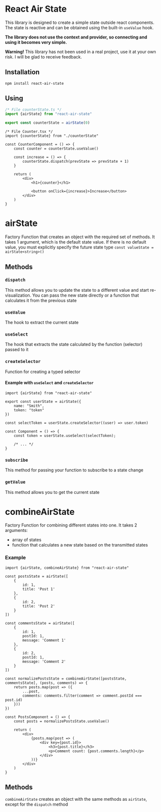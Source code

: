 # React Air State

This library is designed to create a simple state outside react components.
The state is reactive and can be obtained using the built-in `useValue` hook.

**The library does not use the context and provider, so connecting and using it becomes very simple.**

**Warning!** This library has not been used in a real project, use it at your own risk. I will be glad to receive feedback.

## Installation

```npm
npm install react-air-state
```

## Using

```ts
/* File counterState.ts */
import {airState} from "react-air-state"

export const counterState = airState(0)
```

```tsx
/* File Counter.tsx */
import {counterState} from "./counterState"

const CounterComponent = () => {
    const counter = counterState.useValue()

    const increase = () => {
        counterState.dispatch(prevState => prevState + 1)
    }
    
    return (
        <div>
            <h1>{counter}</h1>
            
            <button onClick={increase}>Increase</button>
        </div>
    )
}
```


# airState

Factory Function that creates an object with the required set of methods.
It takes 1 argument, which is the default state value.
If there is no default value, you must explicitly specify the future state type
`const valueState = airState<string>()`

## Methods

### `dispatch`
This method allows you to update the state to a different value and start re-visualization. You can pass the new state directly or a function that calculates it from the previous state

### `useValue`
The hook to extract the current state

### `useSelect`
The hook that extracts the state calculated by the function (selector) passed to it

### `createSelector`
Function for creating a typed selector

#### Example with `useSelect` and `createSelector`

```tsx
import {airState} from "react-air-state"

export const userState = airState({
    name: "Smith",
    token: "token"
})

const selectToken = userState.createSelector((user) => user.token)

const Component = () => {
    const token = userState.useSelect(selectToken);
    
    /* ... */
}
```

### `subscribe`
This method for passing your function to subscribe to a state change

### `getValue`
This method allows you to get the current state


# combineAirState

Factory Function for combining different states into one. It takes 2 arguments:
- array of states
- function that calculates a new state based on the transmitted states

### Example

```tsx
import {airState, combineAirState} from "react-air-state"

const postsState = airState([
    {
        id: 1,
        title: 'Post 1'
    },
    {
        id: 2,
        title: 'Post 2'
    }
])

const commentsState = airState([
    {
        id: 1,
        postId: 1,
        message: 'Comment 1'
    },
    {
        id: 2,
        postId: 1,
        message: 'Comment 2'
    }
])

const normalizePostsState = combineAirState([postsState, commentsState], (posts, comments) => {
    return posts.map(post => ({
        ...post,
        comments: comments.filter(comment => comment.postId === post.id)
    }))
})

const PostsComponent = () => {
    const posts = normalizePostsState.useValue()
    
    return (
        <div>
            {posts.map(post => (
                <div key={post.id}>
                    <h3>{post.title}</h3>
                    <p>Comment count: {post.comments.length}</p>
                </div>
            ))}
        </div>
    )
}
```

## Methods

`combineAirState` creates an object with the same methods as `airState`, except for the `dispatch` method
